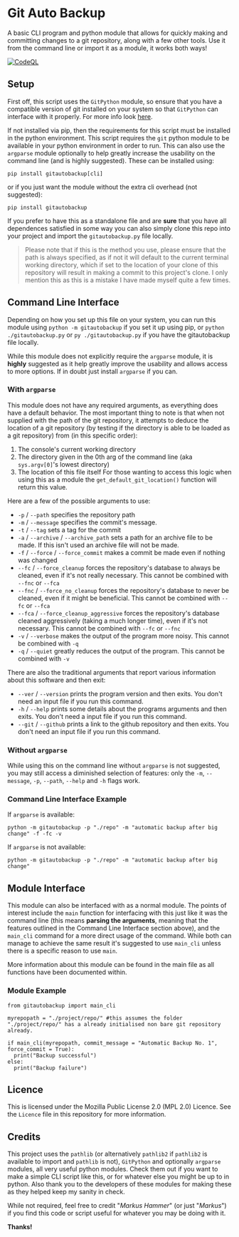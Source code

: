 # Git Auto Backup

A basic CLI program and python module that allows for quickly making and committing changes to a git repository, along with a few other tools. Use it from the command line or import it as a module, it works both ways!

[![CodeQL](https://github.com/MarkusHammer/gitautobackup/actions/workflows/codeql.yml/badge.svg)](https://github.com/MarkusHammer/gitautobackup/actions/workflows/codeql.yml)

## Setup

First off, this script uses the ``GitPython`` module, so ensure that you have a compatible version of git installed on your system so that ``GitPython`` can interface with it properly. For more info look [here](https://github.com/gitpython-developers/GitPython).

If not installed via pip, then the requirements for this script must be installed in the python environment. This script requires the ``git`` python module to be available in your python environment in order to run. This can also use the ``argparse`` module optionally to help greatly increase the usability on the command line (and is highly suggested). These can be installed using:

``pip install gitautobackup[cli]``

or if you just want the module without the extra cli overhead (not suggested):

``pip install gitautobackup``

If you prefer to have this as a standalone file and are **sure** that you have all dependences satisfied in some way you can also simply clone this repo into your project and import the ``gitautobackup.py`` file locally.

> Please note that if this is the method you use, please ensure that the path is always specified, as if not it will default to the current terminal working directory, which if set to the location of your clone of this repository will result in making a commit to this project's clone. I only mention this as this is a mistake I have made myself quite a few times.

## Command Line Interface

Depending on how you set up this file on your system, you can run this module using ``python -m gitautobackup`` if you set it up using pip, or ``python ./gitautobackup.py`` or ``py ./gitautobackup.py`` if you have the gitautobackup file locally.

While this module does not explicitly require the ``argparse`` module, it is **highly** suggested as it help greatly improve the usability and allows access to more options. If in doubt just install ``argparse`` if you can.

### With ``argparse``

This module does not have any required arguments, as everything does have a default behavior. The most important thing to note is that when not supplied with the path of the git repository, it attempts to deduce the location of a git repository (by testing if the directory is able to be loaded as a git repository) from (in this specific order):

1. The console's current working directory
2. The directory given in the 0th arg of the command line (aka ``sys.argv[0]``'s lowest directory)
3. The location of this file itself
   For those wanting to access this logic when using this as a module the ``get_default_git_location()`` function will return this value.

Here are a few of the possible arguments to use:

- ``-p`` / ``--path`` specifies the repository path
- ``-m`` / ``--message`` specifies the commit's message.
- ``-t`` / ``--tag`` sets a tag for the commit
- ``-a`` / ``--archive`` / ``--archive_path`` sets a path for an archive file to be made. If this isn't used an archive file will not be made.
- ``-f`` / ``--force`` / ``--force_commit`` makes a commit be made even if nothing was changed
- ``--fc`` / ``--force_cleanup`` forces the repository's database to always be cleaned, even if it's not really necessary. This cannot be combined with ``--fnc`` or ``--fca``
- ``--fnc`` / ``--force_no_cleanup`` forces the repository's database to never be cleaned, even if it might be beneficial. This cannot be combined with ``--fc`` or ``--fca``
- ``--fca`` / ``--force_cleanup_aggressive`` forces the repository's database cleaned aggressively (taking a much longer time), even if it's not necessary. This cannot be combined with ``--fc`` or ``--fnc``
- ``-v`` / ``--verbose`` makes the output of the program more noisy. This cannot be combined with ``-q``
- ``-q`` / ``--quiet`` greatly reduces the output of the program. This cannot be combined with ``-v``

There are also the traditional arguments that report various information about this software and then exit:

- ``--ver`` / ``--version`` prints the program version and then exits. You don't need an input file if you run this command.
- ``-h`` / ``--help`` prints some details about the programs arguments and then exits. You don't need a input file if you run this command.
- ``--git`` / ``--github`` prints a link to the github repository and then exits. You don't need an input file if you run this command.

### Without ``argparse``

While using this on the command line without ``argparse`` is not suggested, you may still access a diminished selection of features: only the ``-m``, ``--message``, ``-p``, ``--path``, ``--help`` and ``-h`` flags work.

### Command Line Interface Example

If ``argparse`` is available:

```bash:
python -m gitautobackup -p "./repo" -m "automatic backup after big change" -f -fc -v
```

If ``argparse`` is not available:

```bash:
python -m gitautobackup -p "./repo" -m "automatic backup after big change"
```

## Module Interface

This module can also be interfaced with as a normal module. The points of interest include the ``main`` function for interfacing with this just like it was the command line (this means **parsing the arguments**, meaning that the features outlined in the Command Line Interface section above), and the ``main_cli`` command for a more direct usage of the command.
While both can manage to achieve the same result it's suggested to use ``main_cli`` unless there is a specific reason to use ``main``.

More information about this module can be found in the main file as all functions have been documented within.

### Module Example

```python:
from gitautobackup import main_cli

myrepopath = "./project/repo/" #this assumes the folder "./project/repo/" has a already initialised non bare git repository already.

if main_cli(myrepopath, commit_message = "Automatic Backup No. 1", force_commit = True):
  print("Backup successful")
else:
  print("Backup failure")
```

## Licence

This is licensed under the Mozilla Public License 2.0 (MPL 2.0) Licence. See the ``Licence`` file in this repository for more information.

## Credits

This project uses the ``pathlib`` (or alternatively ``pathlib2`` if ``pathlib2`` is available to import and ``pathlib`` is not), ``GitPython`` and optionally ``argparse`` modules, all very useful python modules. Check them out if you want to make a simple CLI script like this, or for whatever else you might be up to in python. Also thank you to the developers of these modules for making these as they helped keep my sanity in check.

While not required, feel free to credit "*Markus Hammer*" (or just "*Markus*") if you find this code or script useful for whatever you may be doing with it.

**Thanks!**

